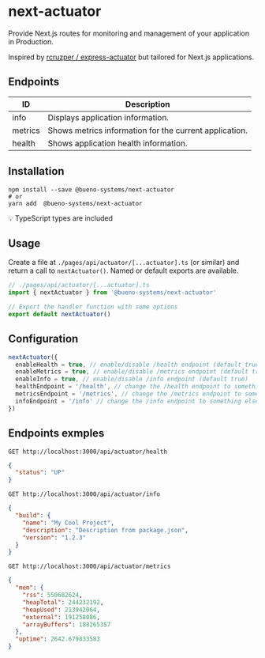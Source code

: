 # next-actuator

Provide Next.js routes for monitoring and management of your application in Production.

Inspired by [rcruzper / express-actuator](https://github.com/rcruzper/express-actuator) but tailored for Next.js applications.

## Endpoints

| ID      | Description                                            |
| ------- | ------------------------------------------------------ |
| info    | Displays application information.                      |
| metrics | Shows metrics information for the current application. |
| health  | Shows application health information.                  |

## Installation

```shell
npm install --save @bueno-systems/next-actuator
# or
yarn add  @bueno-systems/next-actuator
```

💡 TypeScript types are included

## Usage

Create a file at `./pages/api/actuator/[...actuator].ts` (or similar) and
return a call to `nextActuator()`. Named or default exports are available.

```ts
// ./pages/api/actuator/[...actuator].ts
import { nextActuator } from '@bueno-systems/next-actuator'

// Export the handler function with some options
export default nextActuator()
```

## Configuration

```ts
nextActuator({
  enableHealth = true, // enable/disable /health endpoint (default true)
  enableMetrics = true, // enable/disable /metrics endpoint (default true)
  enableInfo = true, // enable/disable /info endpoint (default true)
  healthEndpoint = '/health', // change the /health endpoint to something else
  metricsEndpoint = '/metrics', // change the /metrics endpoint to something else
  infoEndpoint = '/info' // change the /info endpoint to something else
})
```

## Endpoints exmples

`GET http://localhost:3000/api/actuator/health`

```json
{
  "status": "UP"
}
```

`GET http://localhost:3000/api/actuator/info`

```json
{
  "build": {
    "name": "My Cool Project",
    "description": "Description from package.json",
    "version": "1.2.3"
  }
}
```

`GET http://localhost:3000/api/actuator/metrics`

```json
{
  "mem": {
    "rss": 550682624,
    "heapTotal": 244232192,
    "heapUsed": 213942064,
    "external": 191258086,
    "arrayBuffers": 188265357
  },
  "uptime": 2642.679833583
}
```
